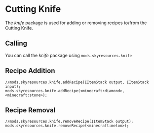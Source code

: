 # Cutting Knife

The *knife* package is used for adding or removing recipes to/from the Cutting Knife.

## Calling

You can call the *knife* package using `mods.skyresources.knife`

## Recipe Addition

    //mods.skyresources.knife.addRecipe(IItemStack output, IItemStack input);
    mods.skyresources.knife.addRecipe(<minecraft:diamond>, <minecraft:stone>);
    

## Recipe Removal

    //mods.skyresources.knife.removeRecipe(IItemStack output);
    mods.skyresources.knife.removeRecipe(<minecraft:melon>);